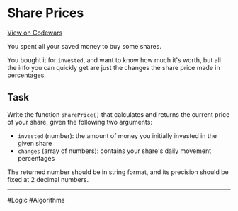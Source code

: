 # Share Prices

[View on Codewars](https://www.codewars.com/kata/5603a4dd3d96ef798f000068/python)

You spent all your saved money to buy some shares.

You bought it for `invested`, and want to know how much it's worth, but all the info you can quickly get are just the changes the share price made in percentages.

## Task

Write the function `sharePrice()` that calculates and returns the current price of your share, given the following two arguments:

- `invested` (number): the amount of money you initially invested in the given share
- `changes` (array of numbers): contains your share's daily movement percentages

The returned number should be in string format, and its precision should be fixed at 2 decimal numbers.

---

#Logic #Algorithms